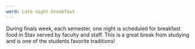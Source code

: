```yaml
---
word: Late night breakfast
---
```


During finals week, each semester, one night is scheduled for breakfast food in Stav served by faculty and staff. This is a great break from studying and is one of the students favorite traditions!
